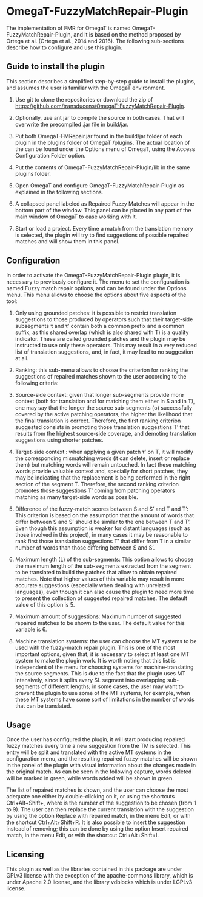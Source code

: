 # OmegaT-FuzzyMatchRepair-Plugin

The implementation of FMR for OmegaT is named OmegaT-FuzzyMatchRepair-Plugin, and it is based on the method proposed by Ortega et al. (Ortega et al., 2014 and 2016). The following sub-sections describe how to configure and use this plugin.

## Guide to install the plugin

This section describes a simplified step-by-step guide to install the plugins, and assumes the user is familiar with the OmegaT environment.

1. Use git to clone the repositories or download the zip of https://github.com/transducens/OmegaT-FuzzyMatchRepair-Plugin.

2. Optionally, use ant jar to compile the source in both cases. That will overwrite the precompiled .jar file in build/jar. 

3. Put both OmegaT-FMRepair.jar found in the build/jar folder of each plugin in the plugins folder of OmegaT <config dir>/plugins. The actual location of the <config dir> can be found under the Options menu of OmegaT, using the Access Configuration Folder option.

4. Put the contents of OmegaT-FuzzyMatchRepair-Plugin/lib in the same plugins folder.

5. Open OmegaT and configure OmegaT-FuzzyMatchRepair-Plugin as explained in the following sections.

6. A collapsed panel labeled as Repaired Fuzzy Matches will appear in the bottom part of the window. This panel can be placed in any part of the main window of OmegaT to ease working with it.

7. Start or load a project. Every time a match from the translation memory is selected, the plugin will try to find suggestions of possible repaired matches and will show them in this panel.

## Configuration

In order to activate the OmegaT-FuzzyMatchRepair-Plugin plugin, it is necessary to previously configure it. The menu to set the configuration is named Fuzzy match repair options, and can be found under the Options menu. This menu allows to choose the options about five aspects of the tool:

1. Only using grounded patches: it is possible to restrict translation suggestions to those produced by operators such that their target-side subsegments τ and τ’ contain both a common prefix and a common suffix, as this shared overlap (which is also shared with T) is a quality indicator. These are called grounded patches  and the plugin may be instructed to use only these operators. This may result in a very reduced list of translation suggestions, and, in fact, it may lead to no suggestion at all.

2. Ranking: this sub-menu allows to choose the criterion for ranking the suggestions of repaired matches shown to the user according to the following criteria:
 1. Source-side context: given that longer sub-segments provide more context (both for translation and for matching them either in S and in T), one may say that the longer the source sub-segments (σ) successfully covered by the active patching operators, the higher the likelihood that the final translation is correct. Therefore, the first ranking criterion suggested consists in promoting those translation suggestions T’  that results from the highest source-side coverage, and demoting translation suggestions using shorter patches.
 2. Target-side context : when applying a given patch τ’ on T, it will modify the corresponding mismatching words (it can delete, insert or replace them) but matching words will remain untouched. In fact these matching words provide valuable context and, specially for short patches, they may be indicating that the replacement is being performed in the right section of the segment T. Therefore, the second ranking criterion promotes those suggestions T’ coming from patching operators matching as many target-side words as possible.
 3. Difference of the fuzzy-match scores between S and S’ and T and T’: This criterion is based on the assumption that the amount of words that differ between S and S’ should be similar to the one between T and T’. Even though this assumption is weaker for distant languages (such as those involved in this project), in many cases it may be reasonable to rank first those translation suggestions T’ that differ from T in a similar number of words than those differing between S and S’.

3. Maximum length (L) of the sub-segments: This option allows to choose the maximum length of the sub-segments extracted from the segment to be translated to build the patches that allow to obtain repaired matches. Note that higher values of this variable may result in more accurate suggestions (especially when dealing with unrelated languages), even though it can also cause the plugin to need more time to present the collection of suggested repaired matches. The default value of this option is 5.

4. Maximum amount of suggestions: Maximum number of suggested repaired matches to be shown to the user. The default value for this variable is 6.

5. Machine translation systems: the user can  choose the MT systems to be used with the fuzzy-match repair plugin. This is one of the most important options, given that, it is necessary to select at least one MT system to make the plugin work. It is worth noting that this list is independent of the menu for choosing systems for machine-translating the source segments. This is due to the fact that the plugin uses MT intensively, since it splits every SL segment into overlapping sub-segments of different lengths; in some cases, the user may want to prevent the plugin to use some of the MT systems, for example, when these MT systems have some sort of limitations in the number of words that can be translated.

## Usage
Once the user has configured the plugin, it will start producing repaired fuzzy matches every time a new suggestion from the TM is selected. This entry will be split and translated with the active MT systems in the configuration menu, and the resulting repaired fuzzy-matches will be shown in the panel of the plugin with visual information about the changes made in the original match. As can be seen in the following capture, words deleted will be marked in green, while words added will be shown in green.

The list of repaired matches is shown, and the user can choose the most adequate one either by double-clicking on it, or using the shortcuts Ctrl+Alt+Shift+<NUM>, where <NUM> is the number of the suggestion to be chosen (from 1 to 9). The user can then replace the current translation with the suggestion by using the option Replace with repaired match, in the menu Edit, or with the shortcut Ctrl+Alt+Shift+R. It is also possible to insert the suggestion instead of removing; this can be done by using the option Insert repaired match, in the menu Edit, or with the shortcut Ctrl+Alt+Shift+I.

## Licensing
This plugin as well as the libraries contained in this package are under GPLv3 license with the exception of the apache-commons library, which is under Apache 2.0 license, and the library vdblocks which is under LGPLv3 license. 
